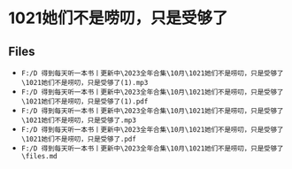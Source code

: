 # 1021她们不是唠叨，只是受够了

## Files

- `F:/D 得到每天听一本书丨更新中\2023全年合集\10月\1021她们不是唠叨，只是受够了\1021她们不是唠叨，只是受够了(1).mp3`
- `F:/D 得到每天听一本书丨更新中\2023全年合集\10月\1021她们不是唠叨，只是受够了\1021她们不是唠叨，只是受够了(1).pdf`
- `F:/D 得到每天听一本书丨更新中\2023全年合集\10月\1021她们不是唠叨，只是受够了\1021她们不是唠叨，只是受够了.mp3`
- `F:/D 得到每天听一本书丨更新中\2023全年合集\10月\1021她们不是唠叨，只是受够了\1021她们不是唠叨，只是受够了.pdf`
- `F:/D 得到每天听一本书丨更新中\2023全年合集\10月\1021她们不是唠叨，只是受够了\files.md`
